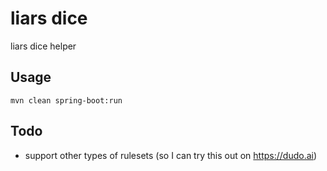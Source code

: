 # liars dice

liars dice helper

## Usage

`mvn clean spring-boot:run`

## Todo

- support other types of rulesets (so I can try this out on https://dudo.ai)
